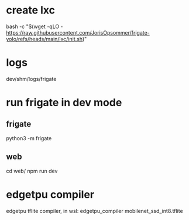 # create lxc

bash -c "$(wget -qLO - https://raw.githubusercontent.com/JorisOpsommer/frigate-yolo/refs/heads/main/lxc/init.sh)"

# logs

dev/shm/logs/frigate

# run frigate in dev mode

## frigate

python3 -m frigate

## web

cd web/
npm run dev

# edgetpu compiler

edgetpu tflite compiler, in wsl:
edgetpu_compiler mobilenet_ssd_int8.tflite
